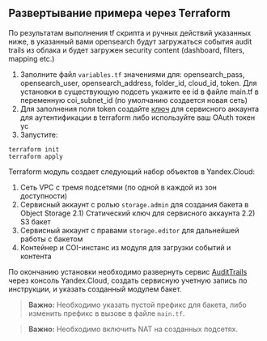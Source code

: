 ## Развертывание примера через Terraform

По результатам выполнения tf скрипта и ручных действий указанных ниже, в указанный вами opensearch будут загружаться события audit trails из облака и будет загружен security content (dashboard, filters, mapping etc.)

1) Заполните файл `variables.tf` значениями для: opensearch_pass, opensearch_user, opensearch_address, folder_id, cloud_id, token. Для установки в существующую подсеть укажите ее id в файле main.tf в переменную coi_subnet_id (по умолчанию создается новая сеть)
2) Для заполнения поля token создайте [ключ](https://cloud.yandex.ru/docs/iam/operations/authorized-key/create) для сервисного аккаунта для аутентификации в terraform либо используйте ваш OAuth токен yc
3) Запустите:

```
terraform init
terraform apply
```

Terraform модуль создает следующий набор объектов в Yandex.Cloud:
1) Сеть VPC с тремя подсетями (по одной в каждой из зон доступности)
2) Сервисный аккаунт с ролью `storage.admin` для создания бакета в Object Storage
2.1) Статический ключ для сервисного аккаунта
2.2) S3 бакет
3) Сервисный аккаунт с правами `storage.editor` для дальнейшей работы с бакетом
5) Контейнер и COI-инстанс из модуля для загрузки событий и контента

По окончанию установки необходимо развернуть сервис [AuditTrails](https://cloud.yandex.ru/docs/audit-trails/quickstart) через консоль Yandex.Cloud, создать сервисную учетную запись по инструкции, и указать созданный модулем бакет. 

> **Важно:** Необходимо указать пустой префикс для бакета, либо изменить префикс в вызове в файле `main.tf`.

> **Важно:** Необходимо включить NAT на созданных подсетях.